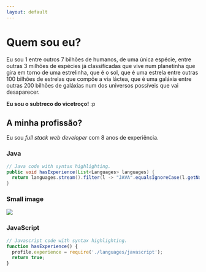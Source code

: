 ```yaml
---
layout: default
---
```


# [](#header-1)Quem sou eu?

Eu sou 1 entre outros 7 bilhões de humanos, de uma única espécie, 
entre outras 3 milhões de espécies já classificadas que vive num planetinha
que gira em torno de uma estrelinha, que é o sol, que é uma estrela entre outras
100 bilhôes de estrelas que compõe a via láctea, que é uma galáxia entre 
outras 200 bilhões de galáxias num dos universos possíveis que vai desaparecer.

**Eu sou o subtreco do vicetroço!** :p

## [](#header-2)A minha profissão?

Eu sou _full_ _stack_ _web_ _developer_ com 8 anos de experiência.

### [](#header-3)Java

```java
// Java code with syntax highlighting.
public void hasExperience(List<Languages> languages) {
  return languages.stream().filter(l -> "JAVA".equalsIgnoreCase(l.getName())).count() > 0;
}
```

### Small image

![](https://montandobits.files.wordpress.com/2010/03/scjp.jpg?w=450)

### [](#header-4)JavaScript

```js
// Javascript code with syntax highlighting.
function hasExperience() {
  profile.experience = require('./languages/javascript');
  return true;
}
```